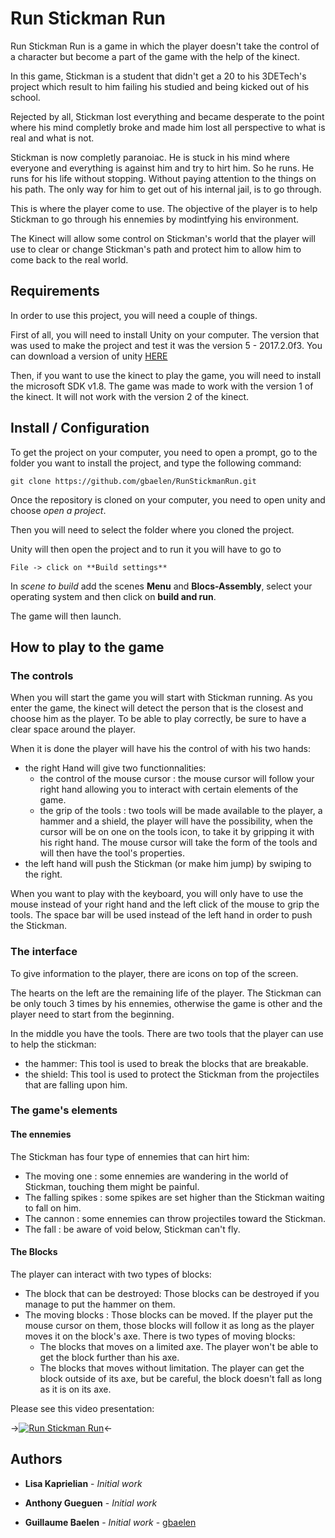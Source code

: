 # Run Stickman Run

Run Stickman Run is a game in which the player doesn't take the control of a character but become a part of the game with the help of the kinect.

In this game, Stickman is a student that didn't get a 20 to his 3DETech's project which result to him failing his studied and being kicked out of his school. 

Rejected by all, Stickman lost everything and became desperate to the point where his mind completly broke and made him lost all perspective to what is real and what is not.

Stickman is now completly paranoiac. He is stuck in his mind where everyone and everything is against him and try to hirt him. So he runs. He runs for his life without stopping. Without paying attention to the things on his path. The only way for him to get out of his internal jail, is to go through.

This is where the player come to use. The objective of the player is to help Stickman to go through his ennemies by modintfying his environment.

The Kinect will allow some control on Stickman's world that the player will use to clear or change Stickman's path and protect him to allow him to come back to the real world.


## Requirements

In order to use this project, you will need a couple of things.

First of all, you will need to install Unity on your computer. The version that was used to make the project and test it was the version 5 - 2017.2.0f3. You can download a version of unity [HERE](https://unity3d.com/fr/get-unity/download)

Then, if you want to use the kinect to play the game, you will need to install the microsoft SDK v1.8. The game was made to work with the version 1 of the kinect. It will not work with the version 2 of the kinect.

## Install / Configuration

To get the project on your computer, you need to open a prompt, go to the folder you want to install the project, and type the following command:

```
git clone https://github.com/gbaelen/RunStickmanRun.git
```

Once the repository is cloned on your computer, you need to open unity and choose *open a project*. 

Then you will need to select the folder where you cloned the project.

Unity will then open the project and to run it you will have to go to 

```	
File -> click on **Build settings**
```
In *scene to build* add the scenes **Menu** and **Blocs-Assembly**, select your operating system and then click on **build and run**. 
 
The game will then launch.


## How to play to the game

### The controls

When you will start the game you will start with Stickman running. As you enter the game, the kinect will detect the person that is the closest and choose him as the player. To be able to play correctly, be sure to have a clear space around the player.

When it is done the player will have his the control of with his two hands:
* the right Hand will give two functionnalities:
	* the control of the mouse cursor : the mouse cursor will follow your right hand allowing you to interact with certain elements of the game.
	* the grip of the tools : two tools will be made available to the player, a hammer and a shield, the player will have the possibility, when the cursor will be on one on the tools icon, to take it by gripping it with his right hand. The mouse cursor will take the form of the tools and will then have the tool's properties.
* the left hand will push the Stickman (or make him jump) by swiping to the right.

When you want to play with the keyboard, you will only have to use the mouse instead of your right hand and the left click of the mouse to grip the tools. The space bar will be used instead of the left hand in order to push the Stickman.

### The interface

To give information to the player, there are icons on top of the screen. 

The hearts on the left are the remaining life of the player. The Stickman can be only touch 3 times by his ennemies, otherwise the game is other and the player need to start from the beginning.

In the middle you have the tools. There are two tools that the player can use to help the stickman:
* the hammer: This tool is used to break the blocks that are breakable.
* the shield: This tool is used to protect the Stickman from the projectiles that are falling upon him.   

### The game's elements
#### The ennemies

The Stickman has four type of ennemies that can hirt him:
* The moving one : some ennemies are wandering in the world of Stickman, touching them might be painful.
* The falling spikes : some spikes are set higher than the Stickman waiting to fall on him.
* The cannon : some ennemies can throw projectiles toward the Stickman.
* The fall : be aware of void below, Stickman can't fly.

#### The Blocks

The player can interact with two types of blocks:
* The block that can be destroyed: Those blocks can be destroyed if you manage to put the hammer on them.
* The moving blocks : Those blocks can be moved. If the player put the mouse cursor on them, those blocks will follow it as long as the player moves it on the block's axe. There is two types of moving blocks:
	* The blocks that moves on a limited axe. The player won't be able to get the block further than his axe.
	* The blocks that moves without limitation. The player can get the block outside of its axe, but be careful, the block doesn't fall as long as it is on its axe. 



Please see this video presentation:

->[![Run Stickman Run](https://i.ytimg.com/vi/diUWLN393ls/hqdefault.jpg?sqp=-oaymwEWCKgBEF5IWvKriqkDCQgBFQAAiEIYAQ==\u0026rs=AOn4CLAYp52pGNrKNSK0nEow0tk2w5pl7g)](https://www.youtube.com/watch?v=diUWLN393ls&feature=youtu.be)<-

## Authors

* **Lisa Kaprielian** - *Initial work*

* **Anthony Gueguen** - *Initial work*

* **Guillaume Baelen** - *Initial work* - [gbaelen](https://github.com/gbaelen)


